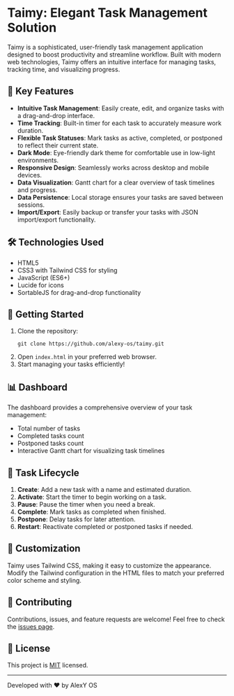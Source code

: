# Taimy: Elegant Task Management Solution

Taimy is a sophisticated, user-friendly task management application designed to boost productivity and streamline workflow. Built with modern web technologies, Taimy offers an intuitive interface for managing tasks, tracking time, and visualizing progress.

## 🌟 Key Features

- **Intuitive Task Management**: Easily create, edit, and organize tasks with a drag-and-drop interface.
- **Time Tracking**: Built-in timer for each task to accurately measure work duration.
- **Flexible Task Statuses**: Mark tasks as active, completed, or postponed to reflect their current state.
- **Dark Mode**: Eye-friendly dark theme for comfortable use in low-light environments.
- **Responsive Design**: Seamlessly works across desktop and mobile devices.
- **Data Visualization**: Gantt chart for a clear overview of task timelines and progress.
- **Data Persistence**: Local storage ensures your tasks are saved between sessions.
- **Import/Export**: Easily backup or transfer your tasks with JSON import/export functionality.

## 🛠️ Technologies Used

- HTML5
- CSS3 with Tailwind CSS for styling
- JavaScript (ES6+)
- Lucide for icons
- SortableJS for drag-and-drop functionality

## 🚀 Getting Started

1. Clone the repository:
   ```
   git clone https://github.com/alexy-os/taimy.git
   ```
2. Open `index.html` in your preferred web browser.
3. Start managing your tasks efficiently!

## 📊 Dashboard

The dashboard provides a comprehensive overview of your task management:

- Total number of tasks
- Completed tasks count
- Postponed tasks count
- Interactive Gantt chart for visualizing task timelines

## 🔄 Task Lifecycle

1. **Create**: Add a new task with a name and estimated duration.
2. **Activate**: Start the timer to begin working on a task.
3. **Pause**: Pause the timer when you need a break.
4. **Complete**: Mark tasks as completed when finished.
5. **Postpone**: Delay tasks for later attention.
6. **Restart**: Reactivate completed or postponed tasks if needed.

## 🎨 Customization

Taimy uses Tailwind CSS, making it easy to customize the appearance. Modify the Tailwind configuration in the HTML files to match your preferred color scheme and styling.

## 🤝 Contributing

Contributions, issues, and feature requests are welcome! Feel free to check the [issues page](https://github.com/yourusername/taimy/issues).

## 📜 License

This project is [MIT](https://choosealicense.com/licenses/mit/) licensed.

---

Developed with ❤️ by AlexY OS